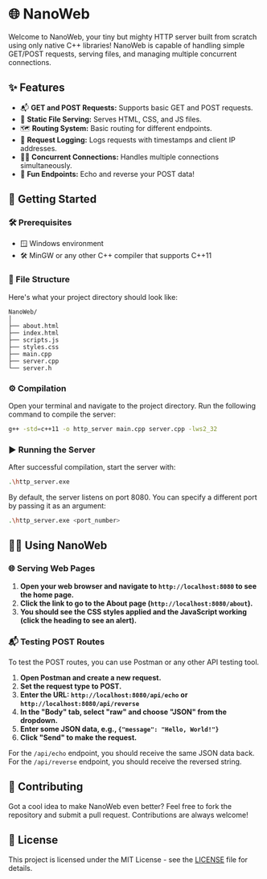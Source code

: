 # 🌐 NanoWeb

Welcome to NanoWeb, your tiny but mighty HTTP server built from scratch using only native C++ libraries! NanoWeb is capable of handling simple GET/POST requests, serving files, and managing multiple concurrent connections.

## ✨ Features

- 📬 **GET and POST Requests:** Supports basic GET and POST requests.
- 📂 **Static File Serving:** Serves HTML, CSS, and JS files.
- 🗺️ **Routing System:** Basic routing for different endpoints.
- 📝 **Request Logging:** Logs requests with timestamps and client IP addresses.
- 🤹‍♂️ **Concurrent Connections:** Handles multiple connections simultaneously.
- 🎉 **Fun Endpoints:** Echo and reverse your POST data!

## 🚀 Getting Started

### 🛠️ Prerequisites

- 🪟 Windows environment
- 🛠️ MinGW or any other C++ compiler that supports C++11

### 📂 File Structure

Here's what your project directory should look like:

```
NanoWeb/
│
├── about.html
├── index.html
├── scripts.js
├── styles.css
├── main.cpp
├── server.cpp
└── server.h
```

### ⚙️ Compilation

Open your terminal and navigate to the project directory. Run the following command to compile the server:

```sh
g++ -std=c++11 -o http_server main.cpp server.cpp -lws2_32
```

### ▶️ Running the Server

After successful compilation, start the server with:

```sh
.\http_server.exe
```

By default, the server listens on port 8080. You can specify a different port by passing it as an argument:

```sh
.\http_server.exe <port_number>
```

## 🧑‍💻 Using NanoWeb

### 🌐 Serving Web Pages

1. **Open your web browser and navigate to `http://localhost:8080` to see the home page.**
2. **Click the link to go to the About page (`http://localhost:8080/about`).**
3. **You should see the CSS styles applied and the JavaScript working (click the heading to see an alert).**

### 📬 Testing POST Routes

To test the POST routes, you can use Postman or any other API testing tool.

1. **Open Postman and create a new request.**
2. **Set the request type to POST.**
3. **Enter the URL: `http://localhost:8080/api/echo` or `http://localhost:8080/api/reverse`**
4. **In the "Body" tab, select "raw" and choose "JSON" from the dropdown.**
5. **Enter some JSON data, e.g., `{"message": "Hello, World!"}`**
6. **Click "Send" to make the request.**

For the `/api/echo` endpoint, you should receive the same JSON data back. For the `/api/reverse` endpoint, you should receive the reversed string.

## 🤝 Contributing

Got a cool idea to make NanoWeb even better? Feel free to fork the repository and submit a pull request. Contributions are always welcome!

## 📜 License

This project is licensed under the MIT License - see the [LICENSE](LICENSE) file for details.
